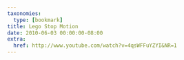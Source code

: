 ```yaml
---
taxonomies:
  type: [bookmark]
title: Lego Stop Motion
date: 2010-06-03 00:00:00-08:00
extra:
  href: http://www.youtube.com/watch?v=4qsWFFuYZYI&NR=1
---
```

